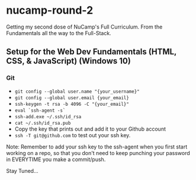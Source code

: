 # nucamp-round-2
Getting my second dose of NuCamp's Full Curriculum. From the Fundamentals all the way to the Full-Stack.

## Setup for the Web Dev Fundamentals (HTML, CSS, & JavaScript) (Windows 10)

### Git
- `git config --global user.name "{your_username}"
`
- `git config --global user.email {your_email}`
- `ssh-keygen -t rsa -b 4096 -C "{your_email}"`
- ``eval `ssh-agent -s` ``
- `ssh-add.exe ~/.ssh/id_rsa`
- `cat ~/.ssh/id_rsa.pub`
- Copy the key that prints out and add it to your Github account
- `ssh -T git@github.com` to test out your ssh key.

Note: Remember to add your ssh key to the ssh-agent when you first start working on a repo, so that you don't need to keep punching your password in EVERYTIME you make a commit/push.



Stay Tuned...
